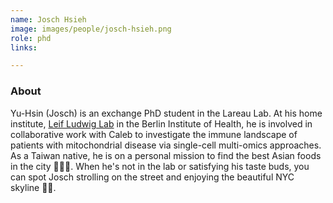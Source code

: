 ```yaml
---
name: Josch Hsieh
image: images/people/josch-hsieh.png
role: phd
links:

---
```


### About
Yu-Hsin (Josch) is an exchange PhD student in the Lareau Lab.
At his home institute, [Leif Ludwig Lab](https://www.mdc-berlin.de/ludwig)
in the Berlin Institute of Health, he is involved in collaborative work with 
Caleb to investigate the immune landscape of patients with mitochondrial disease 
via single-cell multi-omics approaches. As a Taiwan native, he is on a personal 
mission to find the best Asian foods in the city 🍱🍜🍲. When he's not in the lab
or satisfying his taste buds, you can spot Josch strolling on the street and enjoying
the beautiful NYC skyline 🌉🌇. 